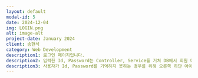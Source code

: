 ```yaml
---
layout: default
modal-id: 5
date: 2024-12-04
img: LOGIN.png
alt: image-alt
project-date: January 2024
client: 송현석
category: Web Development
description1: 로그인 페이지입니다.
description2: 입력한 Id, Password는 Controller, Service를 거쳐 DB에서 회원 데이터를 return 하여 Session에 설정합니다.
description3: 사용자가 Id, Password를 기억하지 못하는 경우를 위해 오른쪽 하단 아이디, 비밀번호 찾기 기능을 구현하였습니다.
---
```

